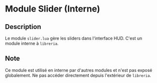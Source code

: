 # Module Slider (Interne)

## Description
Le module `slider.lua` gère les sliders dans l'interface HUD. C'est un module interne à `libreria`.

## Note
Ce module est utilisé en interne par d'autres modules et n'est pas exposé globalement. Ne pas accéder directement depuis l'extérieur de `libreria`.
